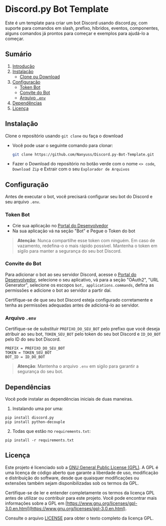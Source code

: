 # Discord.py Bot Template

Este é um template para criar um bot Discord usando discord.py, com suporte para comandos em slash, prefixo, híbridos, eventos, componentes, alguns comandos já prontos para começar e exemplos para ajudá-lo a começar.

## Sumário

1. [Introdução](#discordpy-bot-template)
2. [Instalação](#instalação)
   - [Clone ou Download](#clone-ou-download)
3. [Configuração](#configuração)
   - [Token Bot](#token-bot)
   - [Convite do Bot](#convite-do-bot)
   - [Arquivo `.env`](#arquivo-env)
4. [Dependências](#dependências)
5. [Licença](#licença)

## Instalação

Clone o repositório usando `git clone` ou faça o download

- Você pode usar o seguinte comando para clonar:
  ```bash
  git clone https://github.com/Nanyuss/Discord.py-Bot-Template.git
  ```
- Fazer o Download do repositório no botão verde com o nome `<> code`, `Download Zip` e Extrair com o seu `Explorador de Arquivos`

## Configuração

Antes de executar o bot, você precisará configurar seu bot do Discord e seu arquivo `.env`.

### Token Bot

  - Crie sua aplicação no [Portal do Desenvolvedor](https://discord.com/developers/applications)
  - Na sua aplicação vá na seção "Bot" e Pegue o Token do bot

> **Atenção**: Nunca compartilhe esse token com ninguém. Em caso de vazamento, redefina-o o mais rápido possível. Mantenha o token em sigilo para manter a segurança do seu bot Discord.

### Convite do Bot

Para adicionar o bot ao seu servidor Discord, acesse o [Portal do Desenvolvedor](https://discord.com/developers/applications), selecione o seu aplicativo, vá para a seção "OAuth2", "URL Generator", selecione os escopos `bot, applications.commands`, defina as permissões e adicione o bot ao servidor a partir daí.

Certifique-se de que seu bot Discord esteja configurado corretamente e tenha as permissões adequadas antes de adicioná-lo ao servidor.

### Arquivo `.env`

Certifique-se de substituir `PREFIXO_DO_SEU_BOT` pelo prefixo que você deseja atribuir ao seu bot, `TOKEN_SEU_BOT` pelo token do seu bot Discord e `ID_DO_BOT` pelo ID do seu bot Discord. 

```
PREFIX = PREFIXO_DO_SEU_BOT
TOKEN = TOKEN_SEU_BOT
BOT_ID = ID_DO_BOT
```
> **Atenção**: Mantenha o arquivo `.env` em sigilo para garantir a segurança do seu bot.

## Dependências 

Você pode instalar as dependências iniciais de duas maneiras.

1. Instalando uma por uma:
  ```
  pip install discord.py
  pip install python-decouple
  ```
2. Todas que estão no `requirements.txt`:
  ```
  pip install -r requirements.txt
  ```

## Licença

Este projeto é licenciado sob a [GNU General Public License (GPL)](LICENSE). A GPL é uma licença de código aberto que garante a liberdade de uso, modificação e distribuição do software, desde que quaisquer modificações ou extensões também sejam disponibilizadas sob os termos da GPL.

Certifique-se de ler e entender completamente os termos da licença GPL antes de utilizar ou contribuir para este projeto. Você pode encontrar mais informações sobre a GPL em [https://www.gnu.org/licenses/gpl-3.0.en.html](https://www.gnu.org/licenses/gpl-3.0.en.html).

Consulte o arquivo [LICENSE](LICENSE) para obter o texto completo da licença GPL.
